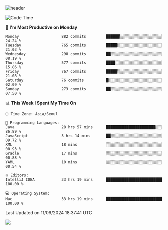 ![header](https://capsule-render.vercel.app/api?type=Egg&color=timeAuto&height=300&section=header&text=PoPo&fontSize=90&animation=fadeIn)

  <!--START_SECTION:waka-->
![Code Time](http://img.shields.io/badge/Code%20Time-1%2C935%20hrs%202%20mins-blue)

📅 **I'm Most Productive on Monday** 

```text
Monday                   882 commits         ██████░░░░░░░░░░░░░░░░░░░   24.24 % 
Tuesday                  765 commits         █████░░░░░░░░░░░░░░░░░░░░   21.03 % 
Wednesday                298 commits         ██░░░░░░░░░░░░░░░░░░░░░░░   08.19 % 
Thursday                 577 commits         ████░░░░░░░░░░░░░░░░░░░░░   15.86 % 
Friday                   767 commits         █████░░░░░░░░░░░░░░░░░░░░   21.08 % 
Saturday                 76 commits          █░░░░░░░░░░░░░░░░░░░░░░░░   02.09 % 
Sunday                   273 commits         ██░░░░░░░░░░░░░░░░░░░░░░░   07.50 % 
```


📊 **This Week I Spent My Time On** 

```text
🕑︎ Time Zone: Asia/Seoul

💬 Programming Languages: 
Java                     28 hrs 57 mins      ██████████████████████░░░   86.89 % 
JavaScript               3 hrs 14 mins       ██░░░░░░░░░░░░░░░░░░░░░░░   09.72 % 
XML                      18 mins             ░░░░░░░░░░░░░░░░░░░░░░░░░   00.93 % 
Gradle                   17 mins             ░░░░░░░░░░░░░░░░░░░░░░░░░   00.88 % 
YAML                     10 mins             ░░░░░░░░░░░░░░░░░░░░░░░░░   00.54 % 

🔥 Editors: 
IntelliJ IDEA            33 hrs 19 mins      █████████████████████████   100.00 % 

💻 Operating System: 
Mac                      33 hrs 19 mins      █████████████████████████   100.00 % 
```


 Last Updated on 11/09/2024 18:37:41 UTC
<!--END_SECTION:waka-->



<img src="https://capsule-render.vercel.app/api?type=Egg&color=timeAuto&height=300&section=footer&text=PoPo&fontSize=90&animation=fadeIn&reversal=true" />

